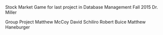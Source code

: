 Stock Market Game for last project in Database Management Fall 2015
Dr. Miller

Group Project
Matthew McCoy
David Schiliro
Robert Buice
Matthew Haneburger
